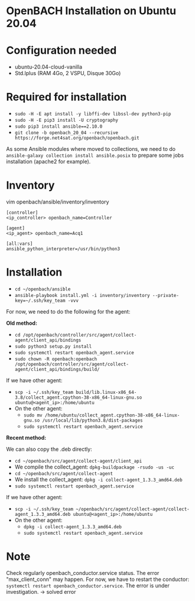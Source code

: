OpenBACH Installation on Ubuntu 20.04
========

Configuration needed
======

* ubuntu-20.04-cloud-vanilla
* Std.lplus (RAM 4Go, 2 VSPU, Disque 30Go)

Required for installation
======

* `sudo -H -E apt install -y libffi-dev libssl-dev python3-pip`
* `sudo -H -E pip3 install -U cryptography`
* `sudo pip3 install ansible==2.10.0`
* `git clone -b openbach_20_04 --recursive https://forge.net4sat.org/openbach/openbach.git`

As some Ansible modules where moved to collections, we need to do `ansible-galaxy collection install ansible.posix` to prepare some jobs installation (apache2 for example). 


Inventory
======

vim openbach/ansible/inventory/inventory
```
[controller]
<ip_controller> openbach_name=Controller

[agent]
<ip_agent> openbach_name=Acq1

[all:vars]
ansible_python_interpreter=/usr/bin/python3
```

Installation
======

* `cd ~/openbach/ansible`
* `ansible-playbook install.yml -i inventory/inventory --private-key=~/.ssh/key_team -vvv`


For now, we need to do the following for the agent: 

**Old method:**

* `cd /opt/openbach/controller/src/agent/collect-agent/client_api/bindings`
* `sudo python3 setup.py install`
* `sudo systemctl restart openbach_agent.service`
* `sudo chown -R openbach:openbach /opt/openbach/controller/src/agent/collect-agent/client_api/bindings/build/`

If we have other agent:
* `scp -i ~/.ssh/key_team build/lib.linux-x86_64-3.8/collect_agent.cpython-38-x86_64-linux-gnu.so ubuntu@<agent_ip>:/home/ubuntu`
* On the other agent: 
    * `sudo mv /home/ubuntu/collect_agent.cpython-38-x86_64-linux-gnu.so /usr/local/lib/python3.8/dist-packages`
    * `sudo systemctl restart openbach_agent.service`


**Recent method:**

We can also copy the .deb directly:
* `cd ~/openbach/src/agent/collect-agent/client_api`
* We compile the collect_agent: `dpkg-buildpackage -rsudo -us -uc`
* `cd ~/openbach/src/agent/collect-agent`
* We install the collect_agent: `dpkg -i collect-agent_1.3.3_amd64.deb`
* `sudo systemctl restart openbach_agent.service`

If we have other agent: 
* `scp -i ~/.ssh/key_team ~/openbach/src/agent/collect-agent/collect-agent_1.3.3_amd64.deb ubuntu@<agent_ip>:/home/ubuntu`
* On the other agent: 
    * `dpkg -i collect-agent_1.3.3_amd64.deb`
    * `sudo systemctl restart openbach_agent.service`

Note
======

Check regularly openbach_conductor.service status. The error "max_client_conn" may happen. For now, we have to restart the conductor: `systemctl restart openbach_conductor.service`. The error is under investigation. -> solved error
